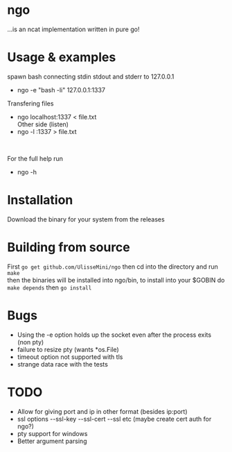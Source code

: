 # ngo
...is an ncat implementation written in pure go!

# Usage & examples
spawn bash connecting stdin stdout and stderr to 127.0.0.1
* ngo -e "bash -li" 127.0.0.1:1337

Transfering files
* ngo localhost:1337 < file.txt
<br>Other side (listen)
* ngo -l :1337 > file.txt
<br>

For the full help run
* ngo -h

# Installation
Download the binary for your system from the releases

# Building from source
First `go get github.com/UlisseMini/ngo` then cd into the directory and run `make`
<br>then the binaries will be installed into ngo/bin, to install into your $GOBIN do `make depends` then `go install`

# Bugs
* Using the -e option holds up the socket even after the process exits (non pty)
* failure to resize pty (wants \*os.File)
* timeout option not supported with tls
* strange data race with the tests

# TODO
* Allow for giving port and ip in other format (besides ip:port)
* ssl options --ssl-key --ssl-cert --ssl etc (maybe create cert auth for ngo?)
* pty support for windows
* Better argument parsing
